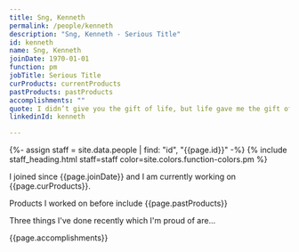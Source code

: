 ```yaml
---
title: Sng, Kenneth
permalink: /people/kenneth
description: "Sng, Kenneth - Serious Title"
id: kenneth
name: Sng, Kenneth
joinDate: 1970-01-01
function: pm
jobTitle: Serious Title
curProducts: currentProducts
pastProducts: pastProducts
accomplishments: ""
quote: I didn’t give you the gift of life, but life gave me the gift of you.
linkedinId: kenneth

---
```


{%- assign staff = site.data.people | find: "id", "{{page.id}}" -%}
{% include staff_heading.html staff=staff color=site.colors.function-colors.pm %}

<p>I joined since {{page.joinDate}} and I am currently working on {{page.curProducts}}.</p>

<p>Products I worked on before include {{page.pastProducts}}</p>

<p>Three things I've done recently which I'm proud of are...</p>
{{page.accomplishments}}

